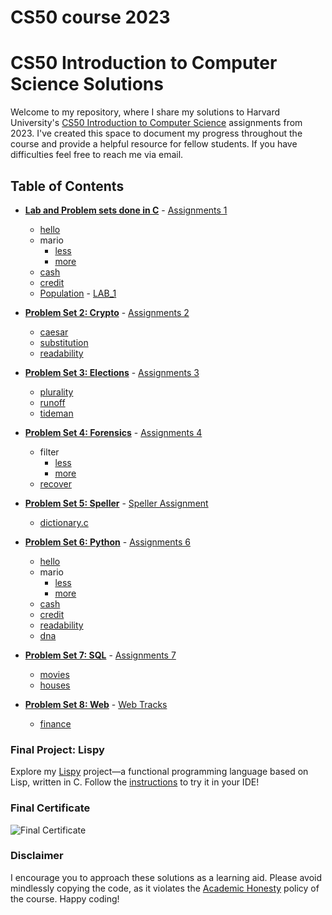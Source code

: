 # CS50 course 2023 

# CS50 Introduction to Computer Science Solutions

Welcome to my repository, where I share my solutions to Harvard University's [CS50 Introduction to Computer Science](https://www.edx.org/course/cs50s-introduction-to-computer-science) assignments from 2023. I've created this space to document my progress throughout the course and provide a helpful resource for fellow students. If you have difficulties feel free to reach me via email.

## Table of Contents

- **[Lab and Problem sets done in C](/C/Week1/Set1)** - [Assignments 1](https://cs50.harvard.edu/x/2020/psets/1/)
  * [hello](/C/Week1/Set1/hello)
  * mario
    + [less](/C/Week1/Problem_Set/mario/less)
    + [more](/C/Week1/Problem_Set/mario/more)
  * [cash](/C/Week1/Problem_Set/cash)
  * [credit](/C/Week1/Problem_Set/crredit)
  * [Population](/C/Week1/Lab/Population) - [LAB_1](https://cs50.harvard.edu/x/2023/labs/1/)

- **[Problem Set 2: Crypto](/C/Week2/Problem_Set)** - [Assignments 2](https://cs50.harvard.edu/x/2020/psets/2/)
  * [caesar](/C/Week2/Problem_Set/caesar)
  * [substitution](/C/Week2/Problem_Set/substitution)
  * [readability](/C/Week2/Problem_Set/readability)

- **[Problem Set 3: Elections](/C/pset3)** - [Assignments 3](https://cs50.harvard.edu/x/2020/psets/3/)
  * [plurality](/C/pset3/plurality)
  * [runoff](/C/pset3/runoff)
  * [tideman](/C/pset3/tideman)

- **[Problem Set 4: Forensics](/C/pset4)** - [Assignments 4](https://cs50.harvard.edu/x/2020/psets/4/)
  * filter
    + [less](/C/pset4/filter)
    + [more](/C/pset4/border-detection)
  * [recover](/C/pset4/recover)

- **[Problem Set 5: Speller](/C/pset5/speller)** - [Speller Assignment](https://cs50.harvard.edu/x/2020/psets/5/speller/)
  * [dictionary.c](/C/pset5/speller/dictionary.c)

- **[Problem Set 6: Python](/Python/pset6/)** - [Assignments 6](https://cs50.harvard.edu/x/2020/psets/6/)
  * [hello](/Python/pset6/hello)
  * mario
    + [less](/Python/pset6/mario/less)
    + [more](/Python/pset6/mario/more)
  * [cash](/Python/pset6/cash)
  * [credit](/Python/pset6/credit)
  * [readability](/Python/pset6/readability)
  * [dna](/Python/pset6/dna)

- **[Problem Set 7: SQL](/Python/pset7/)** - [Assignments 7](https://cs50.harvard.edu/x/2020/psets/7/)
  * [movies](/Python/pset7/movies)
  * [houses](/Python/pset7/houses/houses)

- **[Problem Set 8: Web](/Python/finance)** - [Web Tracks](https://cs50.harvard.edu/x/2020/tracks/web/)
  * [finance](/Python/finance)

### Final Project: Lispy
Explore my [Lispy](https://github.com/Federico-abss/Lispy) project—a functional programming language based on Lisp, written in C. Follow the [instructions](https://github.com/Federico-abss/Lispy#using-cs50-ide-step-by-step) to try it in your IDE!

### Final Certificate
![Final Certificate](CS50%20certificate.png)

### Disclaimer
I encourage you to approach these solutions as a learning aid. Please avoid mindlessly copying the code, as it violates the [Academic Honesty](https://docs.cs50.net/2016/fall/syllabus/cs50.html#academic-honesty) policy of the course. Happy coding!
